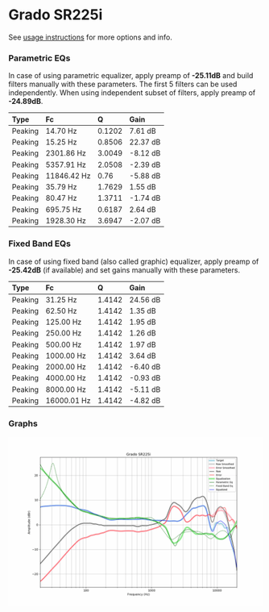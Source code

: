 # Grado SR225i
See [usage instructions](https://github.com/jaakkopasanen/AutoEq#usage) for more options and info.

### Parametric EQs
In case of using parametric equalizer, apply preamp of **-25.11dB** and build filters manually
with these parameters. The first 5 filters can be used independently.
When using independent subset of filters, apply preamp of **-24.89dB**.

| Type    | Fc          |      Q | Gain     |
|:--------|:------------|:-------|:---------|
| Peaking | 14.70 Hz    | 0.1202 | 7.61 dB  |
| Peaking | 15.25 Hz    | 0.8506 | 22.37 dB |
| Peaking | 2301.86 Hz  | 3.0049 | -8.12 dB |
| Peaking | 5357.91 Hz  | 2.0508 | -2.39 dB |
| Peaking | 11846.42 Hz | 0.76   | -5.88 dB |
| Peaking | 35.79 Hz    | 1.7629 | 1.55 dB  |
| Peaking | 80.47 Hz    | 1.3711 | -1.74 dB |
| Peaking | 695.75 Hz   | 0.6187 | 2.64 dB  |
| Peaking | 1928.30 Hz  | 3.6947 | -2.07 dB |

### Fixed Band EQs
In case of using fixed band (also called graphic) equalizer, apply preamp of **-25.42dB**
(if available) and set gains manually with these parameters.

| Type    | Fc          |      Q | Gain     |
|:--------|:------------|:-------|:---------|
| Peaking | 31.25 Hz    | 1.4142 | 24.56 dB |
| Peaking | 62.50 Hz    | 1.4142 | 1.35 dB  |
| Peaking | 125.00 Hz   | 1.4142 | 1.95 dB  |
| Peaking | 250.00 Hz   | 1.4142 | 1.26 dB  |
| Peaking | 500.00 Hz   | 1.4142 | 1.97 dB  |
| Peaking | 1000.00 Hz  | 1.4142 | 3.64 dB  |
| Peaking | 2000.00 Hz  | 1.4142 | -6.40 dB |
| Peaking | 4000.00 Hz  | 1.4142 | -0.93 dB |
| Peaking | 8000.00 Hz  | 1.4142 | -5.11 dB |
| Peaking | 16000.01 Hz | 1.4142 | -4.82 dB |

### Graphs
![](./Grado%20SR225i.png)